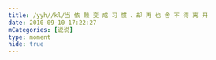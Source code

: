 ```yaml
---
title: /yyh//kl/当 依 赖 变 成 习 惯 、却 再 也 舍 不 得 离 开
date: 2010-09-10 17:22:27
mCategories: [说说]
type: moment
hide: true
---
```


